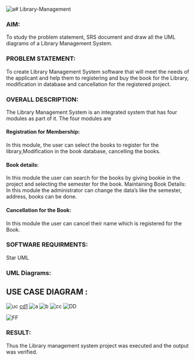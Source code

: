 ![a](https://github.com/AdhithiyanK/Library-Management/assets/121029258/e14a744b-2f8c-4153-b8dc-301cd1f944f1)# Library-Management
### AIM:
To study the problem statement, SRS document and draw all the UML diagrams of a Library Management System.
### PROBLEM STATEMENT:
To create Library Management System software that will meet the needs of the applicant
and help them to registering and buy the book for the Library, modification in database and
cancellation for the registered project.
### OVERALL DESCRIPTION:
The Library Management System is an integrated system that has four modules as part of
it. The four modules are
#### Registration for Membership:
In this module, the user can select the books to register for the library,Modification in the book
database, cancelling the books.
#### Book details:
In this module the user can search for the books by giving bookie in the project and selecting
the semester for the book.
Maintaining Book Details:
In this module the administrator can change the data’s like the semester, address, books can be
done.
#### Cancellation for the Book:
In this module the user can cancel their name which is registered for the Book.
### SOFTWARE REQUIRMENTS:
Star UML
### UML Diagrams:

## USE CASE DIAGRAM :
![uc](https://github.com/AdhithiyanK/Library-Management/assets/121029258/4f4971c8-b39d-4d4a-aca0-ec7eabaf9e92)
[cd1](https://github.com/AdhithiyanK/Library-Management/assets/121029258/3bcefb05-54e7-45b4-a11f-1bfca098a75a)
![a](https://github.com/AdhithiyanK/Library-Management/assets/121029258/ae43afa1-3980-4d12-bc65-7778aec41cb3)
![b](https://github.com/AdhithiyanK/Library-Management/assets/121029258/6e2d3f98-1f2a-4cf0-85db-1136cd4a7974)
![cc](https://github.com/AdhithiyanK/Library-Management/assets/121029258/45b56de8-d4d6-48d0-81ab-e62b3707cac8)
![DD](https://github.com/AdhithiyanK/Library-Management/assets/121029258/870808db-43af-400d-b253-555de49959ee)

![FF](https://github.com/AdhithiyanK/Library-Management/assets/121029258/db196546-5e5c-4d6c-880c-6170620149e0)




### RESULT:
Thus the Library management system project was executed and the output was verified.
